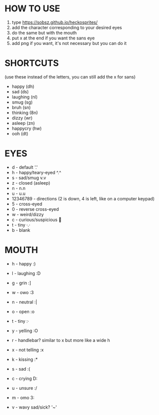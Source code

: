 # HOW TO USE
1. type https://sobsz.github.io/heckosprites/
2. add the character corresponding to your desired eyes
3. do the same but with the mouth
4. put x at the end if you want the sans eye
5. add png if you want, it's not necessary but you can do it

# SHORTCUTS

(use these instead of the letters, you can still add the x for sans)

- happy (dh)
- sad (ds)
- laughing (nl)
- smug (sg)
- bruh (sn)
- thinking (8n)
- dizzy (wr)
- asleep (zn)
- happycry (hw)
- ooh (dt)

# EYES

- d - default '.'
- h - happy/teary-eyed ^.^
- s - sad/smug v.v
- z - closed (asleep)
- n - n.n
- u - u.u
- 12346789 - directions (2 is down, 4 is left, like on a computer keypad)
- 5 - cross-eyed
- 0 - reverse cross-eyed
- w - weird/dizzy
- c - curious/suspicious 🤨
- t - tiny ·.·
- b - blank

# MOUTH

- h - happy :)
- l - laughing :D
- g - grin :]
- w - owo :3

- n - neutral :|
- o - open :o
- t - tiny :·
- y - yelling :O
- r - handlebar? similar to x but more like a wide h
- x - not telling :x
- k - kissing :*

- s - sad :(
- c - crying D:
- u - unsure :/
- m - omo 3:
- v - wavy sad/sick? '~'